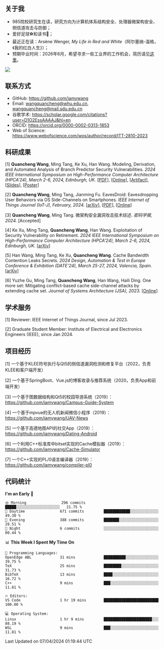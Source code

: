 ## 关于我

- 985院校研究生在读，研究方向为计算机体系结构安全、处理器微架构安全、侧信道攻击与防御；
- 爱好足球⚽和读书📖；
- 最近正在读：Arsène Wenger, *My Life in Red and White*（阿尔塞纳-温格，《我的红白人生》）；
- 预期毕业时间：2026年6月，希望寻求一些工业界的工作机会，简历请见[这里](https:/iamywang.github.io/resume/wang-cv.pdf)。

![](https://github-readme-stats-iamywang.vercel.app/api?username=iamywang&theme=buefy&count_private=true&show_icons=true&hide_border=true&hide_title=true)


## 联系方式

- GitHub: https://github.com/iamywang
- Email: wangquancheng@whu.edu.cn, wangquancheng@mail.sdu.edu.cn
- 谷歌学术: https://scholar.google.com/citations?user=D1O2EssAAAAJ&hl=en
- ORCID: https://orcid.org/0000-0002-0313-1853
- Web of Science: https://www.webofscience.com/wos/author/record/ITT-2810-2023

## 科研成果

[1] **Quancheng Wang**, Ming Tang, Ke Xu, Han Wang. Modeling, Derivation, and Automated Analysis of Branch Predictor Security Vulnerabilities. *2024 IEEE International Symposium on High-Performance Computer Architecture (HPCA'24), March 2-6, 2024, Edinburgh, UK.*
[[PDF](https://iamywang.github.io/pubs/wang24hpca.pdf)], [[Online](http://dx.doi.org/10.1109/HPCA57654.2024.00038)], [[Artifact](https://github.com/iamywang/bp-security-framework)], [[Slides](https://iamywang.github.io/pubs/wang24hpca-slides.pdf)], [[Poster](https://iamywang.github.io/pubs/wang24hpca-poster.pdf)]

[2] **Quancheng Wang**, Ming Tang, Jianming Fu. EavesDroid: Eavesdropping User Behaviors via OS Side-Channels on Smartphones. *IEEE Internet of Things Journal (IoT-J), February, 2024.*
[[arXiv](https://arxiv.org/pdf/2303.03700.pdf)], [[PDF](https://iamywang.github.io/pubs/wang23iotj.pdf)], [[Online](http://dx.doi.org/10.1109/JIOT.2023.3298992)]

[3] **Quancheng Wang**, Ming Tang. 微架构安全漏洞攻击技术综述. *密码学报, 2024.*
[Accepted]

[4] Ke Xu, Ming Tang, **Quancheng Wang**, Han Wang. Exploitation of Security Vulnerability on Retirement. *2024 IEEE International Symposium on High-Performance Computer Architecture (HPCA'24), March 2-6, 2024, Edinburgh, UK.*
[[arXiv](https://arxiv.org/pdf/2307.12486.pdf)]

[5] Han Wang, Ming Tang, Ke Xu, **Quancheng Wang**. Cache Bandwidth Contention Leaks Secrets. *2024 Design, Automation & Test in Europe Conference & Exhibition (DATE'24), March 25-27, 2024, Valencia, Spain.*
[[arXiv](http://arxiv.org/pdf/2306.01996.pdf)]

[6] Yuzhe Gu, Ming Tang, **Quancheng Wang**, Han Wang, Haili Ding. One more set: Mitigating conflict-based cache side-channel attacks by extending cache set. *Journal of Systems Architecture (JSA), 2023.*
[[Online](https://doi.org/10.1016/j.sysarc.2023.102997)]

## 学术服务

[1] Reviewer: IEEE Internet of Things Journal, since Jul 2023.

[2] Graduate Student Member: Institute of Electrical and Electronics Engineers (IEEE), since Jan 2024.


## 项目经历

[1] 一个基于KLEE符号执行与Qt5的侧信道漏洞检测和修复平台（2022，负责KLEE和客户端开发）

[2] 一个基于SpringBoot、Vue.js的博客收录与推荐系统（2020，负责App和前端开发）

[3] 一个基于图数据结构和Qt5的校园导游系统（2019）：https://github.com/iamywang/Campus-Guide-System

[4] 一个基于mpvue的无人机新闻微信小程序（2019）：https://github.com/iamywang/UAV-News

[5] 一个基于高德地图API的社交App（2019）：https://github.com/iamywang/Dating-Android

[6] 一个利用C++标准库中bitset实现的Cache模拟器（2019）：https://github.com/iamywang/Cache-Simulator

[7] 一个C++实现的PL/0语言编译器（2019）：https://github.com/iamywang/compiler-pl0

## 代码统计

<!--START_SECTION:waka-->
**I'm an Early 🐤** 

```text
🌞 Morning                296 commits         █████░░░░░░░░░░░░░░░░░░░░   21.75 % 
🌆 Daytime                671 commits         ████████████░░░░░░░░░░░░░   49.30 % 
🌃 Evening                388 commits         ███████░░░░░░░░░░░░░░░░░░   28.51 % 
🌙 Night                  6 commits           ░░░░░░░░░░░░░░░░░░░░░░░░░   00.44 % 
```


📊 **This Week I Spent My Time On** 

```text
💬 Programming Languages: 
OpenEdge ABL             31 mins             ██████████░░░░░░░░░░░░░░░   39.75 % 
TeX                      25 mins             ████████░░░░░░░░░░░░░░░░░   31.73 % 
BibTeX                   13 mins             ████░░░░░░░░░░░░░░░░░░░░░   16.72 % 
C++                      9 mins              ███░░░░░░░░░░░░░░░░░░░░░░   11.81 % 

🔥 Editors: 
VS Code                  1 hr 19 mins        █████████████████████████   100.00 % 

💻 Operating System: 
Linux                    1 hr 9 mins         ██████████████████████░░░   88.19 % 
WSL                      9 mins              ███░░░░░░░░░░░░░░░░░░░░░░   11.81 % 
```


 Last Updated on 07/04/2024 01:19:44 UTC
<!--END_SECTION:waka-->
